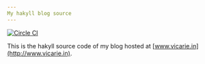 ```yaml
---
My hakyll blog source
---
```

[![Circle CI](https://circleci.com/gh/narendraj9/narendraj9.github.io/tree/source.svg?style=svg)](https://circleci.com/gh/narendraj9/narendraj9.github.io/tree/source)

This is the hakyll source code of my blog hosted at [www.vicarie.in](http://www.vicarie.in).
